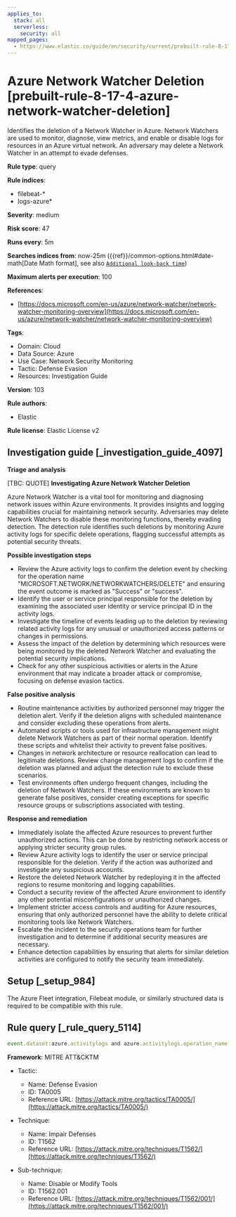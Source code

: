 ```yaml
---
applies_to:
  stack: all
  serverless:
    security: all
mapped_pages:
  - https://www.elastic.co/guide/en/security/current/prebuilt-rule-8-17-4-azure-network-watcher-deletion.html
---
```


# Azure Network Watcher Deletion [prebuilt-rule-8-17-4-azure-network-watcher-deletion]

Identifies the deletion of a Network Watcher in Azure. Network Watchers are used to monitor, diagnose, view metrics, and enable or disable logs for resources in an Azure virtual network. An adversary may delete a Network Watcher in an attempt to evade defenses.

**Rule type**: query

**Rule indices**:

* filebeat-*
* logs-azure*

**Severity**: medium

**Risk score**: 47

**Runs every**: 5m

**Searches indices from**: now-25m ({{ref}}/common-options.html#date-math[Date Math format], see also [`Additional look-back time`](docs-content://solutions/security/detect-and-alert/create-detection-rule.md#rule-schedule))

**Maximum alerts per execution**: 100

**References**:

* [https://docs.microsoft.com/en-us/azure/network-watcher/network-watcher-monitoring-overview](https://docs.microsoft.com/en-us/azure/network-watcher/network-watcher-monitoring-overview)

**Tags**:

* Domain: Cloud
* Data Source: Azure
* Use Case: Network Security Monitoring
* Tactic: Defense Evasion
* Resources: Investigation Guide

**Version**: 103

**Rule authors**:

* Elastic

**Rule license**: Elastic License v2

## Investigation guide [_investigation_guide_4097]

**Triage and analysis**

[TBC: QUOTE]
**Investigating Azure Network Watcher Deletion**

Azure Network Watcher is a vital tool for monitoring and diagnosing network issues within Azure environments. It provides insights and logging capabilities crucial for maintaining network security. Adversaries may delete Network Watchers to disable these monitoring functions, thereby evading detection. The detection rule identifies such deletions by monitoring Azure activity logs for specific delete operations, flagging successful attempts as potential security threats.

**Possible investigation steps**

* Review the Azure activity logs to confirm the deletion event by checking for the operation name "MICROSOFT.NETWORK/NETWORKWATCHERS/DELETE" and ensuring the event outcome is marked as "Success" or "success".
* Identify the user or service principal responsible for the deletion by examining the associated user identity or service principal ID in the activity logs.
* Investigate the timeline of events leading up to the deletion by reviewing related activity logs for any unusual or unauthorized access patterns or changes in permissions.
* Assess the impact of the deletion by determining which resources were being monitored by the deleted Network Watcher and evaluating the potential security implications.
* Check for any other suspicious activities or alerts in the Azure environment that may indicate a broader attack or compromise, focusing on defense evasion tactics.

**False positive analysis**

* Routine maintenance activities by authorized personnel may trigger the deletion alert. Verify if the deletion aligns with scheduled maintenance and consider excluding these operations from alerts.
* Automated scripts or tools used for infrastructure management might delete Network Watchers as part of their normal operation. Identify these scripts and whitelist their activity to prevent false positives.
* Changes in network architecture or resource reallocation can lead to legitimate deletions. Review change management logs to confirm if the deletion was planned and adjust the detection rule to exclude these scenarios.
* Test environments often undergo frequent changes, including the deletion of Network Watchers. If these environments are known to generate false positives, consider creating exceptions for specific resource groups or subscriptions associated with testing.

**Response and remediation**

* Immediately isolate the affected Azure resources to prevent further unauthorized actions. This can be done by restricting network access or applying stricter security group rules.
* Review Azure activity logs to identify the user or service principal responsible for the deletion. Verify if the action was authorized and investigate any suspicious accounts.
* Restore the deleted Network Watcher by redeploying it in the affected regions to resume monitoring and logging capabilities.
* Conduct a security review of the affected Azure environment to identify any other potential misconfigurations or unauthorized changes.
* Implement stricter access controls and auditing for Azure resources, ensuring that only authorized personnel have the ability to delete critical monitoring tools like Network Watchers.
* Escalate the incident to the security operations team for further investigation and to determine if additional security measures are necessary.
* Enhance detection capabilities by ensuring that alerts for similar deletion activities are configured to notify the security team immediately.


## Setup [_setup_984]

The Azure Fleet integration, Filebeat module, or similarly structured data is required to be compatible with this rule.


## Rule query [_rule_query_5114]

```js
event.dataset:azure.activitylogs and azure.activitylogs.operation_name:"MICROSOFT.NETWORK/NETWORKWATCHERS/DELETE" and event.outcome:(Success or success)
```

**Framework**: MITRE ATT&CKTM

* Tactic:

    * Name: Defense Evasion
    * ID: TA0005
    * Reference URL: [https://attack.mitre.org/tactics/TA0005/](https://attack.mitre.org/tactics/TA0005/)

* Technique:

    * Name: Impair Defenses
    * ID: T1562
    * Reference URL: [https://attack.mitre.org/techniques/T1562/](https://attack.mitre.org/techniques/T1562/)

* Sub-technique:

    * Name: Disable or Modify Tools
    * ID: T1562.001
    * Reference URL: [https://attack.mitre.org/techniques/T1562/001/](https://attack.mitre.org/techniques/T1562/001/)



